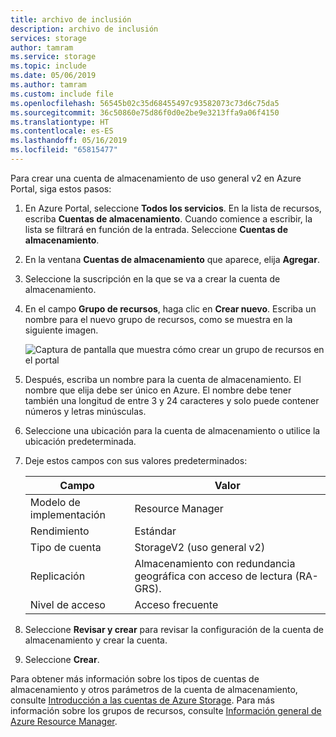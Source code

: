 ```yaml
---
title: archivo de inclusión
description: archivo de inclusión
services: storage
author: tamram
ms.service: storage
ms.topic: include
ms.date: 05/06/2019
ms.author: tamram
ms.custom: include file
ms.openlocfilehash: 56545b02c35d68455497c93582073c73d6c75da5
ms.sourcegitcommit: 36c50860e75d86f0d0e2be9e3213ffa9a06f4150
ms.translationtype: HT
ms.contentlocale: es-ES
ms.lasthandoff: 05/16/2019
ms.locfileid: "65815477"
---
```

Para crear una cuenta de almacenamiento de uso general v2 en Azure Portal, siga estos pasos:

1. En Azure Portal, seleccione **Todos los servicios**. En la lista de recursos, escriba **Cuentas de almacenamiento**. Cuando comience a escribir, la lista se filtrará en función de la entrada. Seleccione **Cuentas de almacenamiento**.
1. En la ventana **Cuentas de almacenamiento** que aparece, elija **Agregar**.
1. Seleccione la suscripción en la que se va a crear la cuenta de almacenamiento.
1. En el campo **Grupo de recursos**, haga clic en **Crear nuevo**. Escriba un nombre para el nuevo grupo de recursos, como se muestra en la siguiente imagen.

    ![Captura de pantalla que muestra cómo crear un grupo de recursos en el portal](./media/storage-create-account-portal-include/create-resource-group.png)

1. Después, escriba un nombre para la cuenta de almacenamiento. El nombre que elija debe ser único en Azure. El nombre debe tener también una longitud de entre 3 y 24 caracteres y solo puede contener números y letras minúsculas.
1. Seleccione una ubicación para la cuenta de almacenamiento o utilice la ubicación predeterminada.
1. Deje estos campos con sus valores predeterminados:

   |Campo  |Valor  |
   |---------|---------|
   |Modelo de implementación     |Resource Manager         |
   |Rendimiento     |Estándar         |
   |Tipo de cuenta     |StorageV2 (uso general v2)         |
   |Replicación     |Almacenamiento con redundancia geográfica con acceso de lectura (RA-GRS).         |
   |Nivel de acceso     |Acceso frecuente         |

1. Seleccione **Revisar y crear** para revisar la configuración de la cuenta de almacenamiento y crear la cuenta.
1. Seleccione **Crear**.

Para obtener más información sobre los tipos de cuentas de almacenamiento y otros parámetros de la cuenta de almacenamiento, consulte [Introducción a las cuentas de Azure Storage](https://docs.microsoft.com/azure/storage/common/storage-account-overview). Para más información sobre los grupos de recursos, consulte [Información general de Azure Resource Manager](https://docs.microsoft.com/azure/azure-resource-manager/resource-group-overview). 
